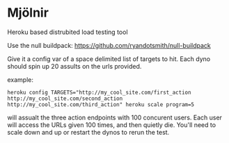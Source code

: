 Mjölnir
=======

Heroku based distrubited load testing tool

Use the null buildpack: https://github.com/ryandotsmith/null-buildpack

Give it a config var of a space delimited list of targets to hit. Each dyno should spin up 20 assults on the urls provided.

example:

`heroku config TARGETS="http://my_cool_site.com/first_action http://my_cool_site.com/second_action http://my_cool_site.com/third_action"
heroku scale program=5`

will assualt the three action endpoints with 100 concurent users. Each user will access the URLs given 100 times, and then quietly die. You'll need to scale down and up or restart the dynos to rerun the test.




